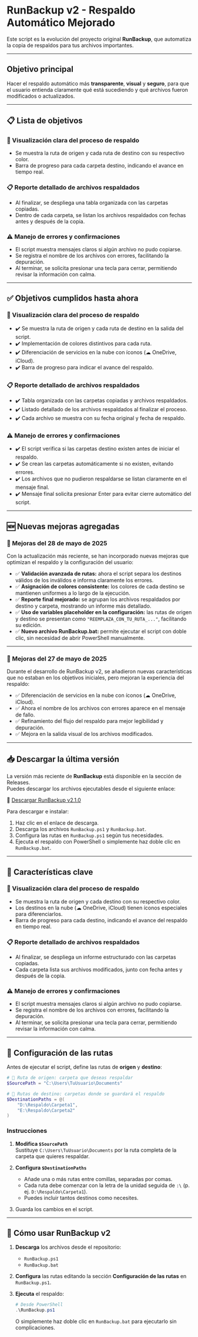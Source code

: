 # RunBackup v2 - Respaldo Automático Mejorado

Este script es la evolución del proyecto original **RunBackup**, que automatiza la copia de respaldos para tus archivos importantes.

---

## Objetivo principal

Hacer el respaldo automático más **transparente**, **visual** y **seguro**, para que el usuario entienda claramente qué está sucediendo y qué archivos fueron modificados o actualizados.

---

## 📋 Lista de objetivos

### 🔹 Visualización clara del proceso de respaldo
- Se muestra la ruta de origen y cada ruta de destino con su respectivo color.
- Barra de progreso para cada carpeta destino, indicando el avance en tiempo real.

### 📋 Reporte detallado de archivos respaldados
- Al finalizar, se despliega una tabla organizada con las carpetas copiadas.
- Dentro de cada carpeta, se listan los archivos respaldados con fechas antes y después de la copia.

### ⚠ Manejo de errores y confirmaciones
- El script muestra mensajes claros si algún archivo no pudo copiarse.
- Se registra el nombre de los archivos con errores, facilitando la depuración.
- Al terminar, se solicita presionar una tecla para cerrar, permitiendo revisar la información con calma.

---

## ✅ Objetivos cumplidos hasta ahora

### 🔹 Visualización clara del proceso de respaldo
- ✔️ Se muestra la ruta de origen y cada ruta de destino en la salida del script.
- ✔️ Implementación de colores distintivos para cada ruta.
- ✔️ Diferenciación de servicios en la nube con íconos (☁ OneDrive, iCloud).
- ✔️ Barra de progreso para indicar el avance del respaldo.

### 📋 Reporte detallado de archivos respaldados
- ✔️ Tabla organizada con las carpetas copiadas y archivos respaldados.
- ✔️ Listado detallado de los archivos respaldados al finalizar el proceso.
- ✔️ Cada archivo se muestra con su fecha original y fecha de respaldo.

### ⚠ Manejo de errores y confirmaciones
- ✔️ El script verifica si las carpetas destino existen antes de iniciar el respaldo.
- ✔️ Se crean las carpetas automáticamente si no existen, evitando errores.
- ✔️ Los archivos que no pudieron respaldarse se listan claramente en el mensaje final.
- ✔️ Mensaje final solicita presionar Enter para evitar cierre automático del script.

---

## 🆕 Nuevas mejoras agregadas

### 🚀 Mejoras del 28 de mayo de 2025
Con la actualización más reciente, se han incorporado nuevas mejoras que optimizan el respaldo y la configuración del usuario:

- ✅ **Validación avanzada de rutas:** ahora el script separa los destinos válidos de los inválidos e informa claramente los errores.
- ✅ **Asignación de colores consistente:** los colores de cada destino se mantienen uniformes a lo largo de la ejecución.
- ✅ **Reporte final mejorado:** se agrupan los archivos respaldados por destino y carpeta, mostrando un informe más detallado.
- ✅ **Uso de variables placeholder en la configuración:** las rutas de origen y destino se presentan como `"REEMPLAZA_CON_TU_RUTA_..."`, facilitando su edición.
- ✅ **Nuevo archivo RunBackup.bat:** permite ejecutar el script con doble clic, sin necesidad de abrir PowerShell manualmente.

---

### 🚀 Mejoras del 27 de mayo de 2025
Durante el desarrollo de RunBackup v2, se añadieron nuevas características que no estaban en los objetivos iniciales, pero mejoran la experiencia del respaldo:

- ✅ Diferenciación de servicios en la nube con íconos (☁ OneDrive, iCloud).
- ✅ Ahora el nombre de los archivos con errores aparece en el mensaje de fallo.
- ✅ Refinamiento del flujo del respaldo para mejor legibilidad y depuración.
- ✅ Mejora en la salida visual de los archivos modificados.

---

## 📥 Descargar la última versión

La versión más reciente de **RunBackup** está disponible en la sección de Releases.  
Puedes descargar los archivos ejecutables desde el siguiente enlace:

🔹 [Descargar RunBackup v2.1.0](https://github.com/AnDev-000/run-backup/releases/tag/v2.1.0)

Para descargar e instalar:
1. Haz clic en el enlace de descarga.
2. Descarga los archivos `RunBackup.ps1` y `RunBackup.bat`.
3. Configura las rutas en `RunBackup.ps1` según tus necesidades.
4. Ejecuta el respaldo con PowerShell o simplemente haz doble clic en `RunBackup.bat`.

---

## 📌 Características clave

### 🔹 Visualización clara del proceso de respaldo
- Se muestra la ruta de origen y cada destino con su respectivo color.
- Los destinos en la nube (☁ OneDrive, iCloud) tienen íconos especiales para diferenciarlos.
- Barra de progreso para cada destino, indicando el avance del respaldo en tiempo real.

### 📋 Reporte detallado de archivos respaldados
- Al finalizar, se despliega un informe estructurado con las carpetas copiadas.
- Cada carpeta lista sus archivos modificados, junto con fecha antes y después de la copia.

### ⚠ Manejo de errores y confirmaciones
- El script muestra mensajes claros si algún archivo no pudo copiarse.
- Se registra el nombre de los archivos con errores, facilitando la depuración.
- Al terminar, se solicita presionar una tecla para cerrar, permitiendo revisar la información con calma.

---

## 📌 Configuración de las rutas

Antes de ejecutar el script, define las rutas de **origen** y **destino**:

```powershell
# 📂 Ruta de origen: carpeta que deseas respaldar
$SourcePath = "C:\Users\TuUsuario\Documents"

# 📌 Rutas de destino: carpetas donde se guardará el respaldo
$DestinationPaths = @(
    "D:\Respaldo\Carpeta1",
    "E:\Respaldo\Carpeta2"
)
```

### Instrucciones

1. **Modifica `$SourcePath`**  
   Sustituye `C:\Users\TuUsuario\Documents` por la ruta completa de la carpeta que quieres respaldar.

2. **Configura `$DestinationPaths`**  
   - Añade una o más rutas entre comillas, separadas por comas.  
   - Cada ruta debe comenzar con la letra de la unidad seguida de `:\` (p. ej. `D:\Respaldo\Carpeta1`).  
   - Puedes incluir tantos destinos como necesites.

3. Guarda los cambios en el script.

---

## 🚀 Cómo usar RunBackup v2

1. **Descarga** los archivos desde el repositorio:  
   - `RunBackup.ps1`  
   - `RunBackup.bat`

2. **Configura** las rutas editando la sección **Configuración de las rutas** en `RunBackup.ps1`.

3. **Ejecuta** el respaldo:

   ```powershell
   # Desde PowerShell
   .\RunBackup.ps1
   ```

   O simplemente haz doble clic en `RunBackup.bat` para ejecutarlo sin complicaciones.
